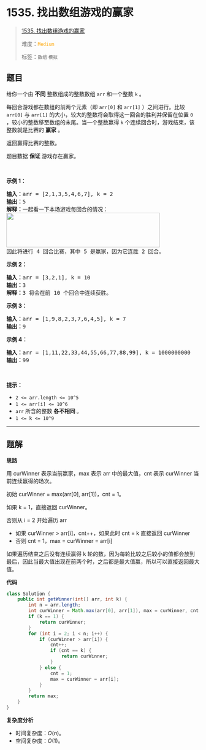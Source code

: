 # 1535. 找出数组游戏的赢家

> [1535. 找出数组游戏的赢家](https://leetcode.cn/problems/find-the-winner-of-an-array-game/)
>
> 难度：<font color=orange>`Medium`</font>
>
> 标签：`数组` `模拟`

## 题目

<p>给你一个由 <strong>不同</strong> 整数组成的整数数组 <code>arr</code> 和一个整数 <code>k</code> 。</p>

<p>每回合游戏都在数组的前两个元素（即 <code>arr[0]</code> 和 <code>arr[1]</code> ）之间进行。比较 <code>arr[0]</code> 与 <code>arr[1]</code> 的大小，较大的整数将会取得这一回合的胜利并保留在位置 <code>0</code> ，较小的整数移至数组的末尾。当一个整数赢得 <code>k</code> 个连续回合时，游戏结束，该整数就是比赛的 <strong>赢家</strong> 。</p>

<p>返回赢得比赛的整数。</p>

<p>题目数据 <strong>保证</strong> 游戏存在赢家。</p>

<p>&nbsp;</p>

<p><strong>示例 1：</strong></p>

<pre><strong>输入：</strong>arr = [2,1,3,5,4,6,7], k = 2
<strong>输出：</strong>5
<strong>解释：</strong>一起看一下本场游戏每回合的情况：
<img alt="" src="https://assets.leetcode-cn.com/aliyun-lc-upload/uploads/2020/07/30/q-example.png" style="height: 90px; width: 400px;">
因此将进行 4 回合比赛，其中 5 是赢家，因为它连胜 2 回合。
</pre>

<p><strong>示例 2：</strong></p>

<pre><strong>输入：</strong>arr = [3,2,1], k = 10
<strong>输出：</strong>3
<strong>解释：</strong>3 将会在前 10 个回合中连续获胜。
</pre>

<p><strong>示例 3：</strong></p>

<pre><strong>输入：</strong>arr = [1,9,8,2,3,7,6,4,5], k = 7
<strong>输出：</strong>9
</pre>

<p><strong>示例 4：</strong></p>

<pre><strong>输入：</strong>arr = [1,11,22,33,44,55,66,77,88,99], k = 1000000000
<strong>输出：</strong>99
</pre>

<p>&nbsp;</p>

<p><strong>提示：</strong></p>

<ul>
	<li><code>2 &lt;= arr.length &lt;= 10^5</code></li>
	<li><code>1 &lt;= arr[i] &lt;= 10^6</code></li>
	<li><code>arr</code> 所含的整数 <strong>各不相同</strong> 。</li>
	<li><code>1 &lt;= k &lt;= 10^9</code></li>
</ul>


--------------------

## 题解

**思路**

用 curWinner 表示当前赢家，max 表示 arr 中的最大值，cnt 表示 curWinner 当前连续赢得的场次。

初始 curWinner = max(arr[0], arr[1])，cnt = 1。

如果 k = 1，直接返回 curWinner。

否则从 i = 2 开始遍历 arr

- 如果 curWinner > arr[i]，cnt++，如果此时 cnt = k 直接返回 curWinner
- 否则 cnt = 1，max = curWinner = arr[i]

如果遍历结束之后没有连续赢得 k 轮的数，因为每轮比较之后较小的值都会放到最后，因此当最大值出现在前两个时，之后都是最大值赢，所以可以直接返回最大值。

**代码**

```java
class Solution {
    public int getWinner(int[] arr, int k) {
        int n = arr.length;
        int curWinner = Math.max(arr[0], arr[1]), max = curWinner, cnt = 1;
        if (k == 1) {
            return curWinner;
        }
        for (int i = 2; i < n; i++) {
            if (curWinner > arr[i]) {
                cnt++;
                if (cnt == k) {
                    return curWinner;
                }
            } else {
                cnt = 1;
                max = curWinner = arr[i];
            }
        }
        return max;
    }
}
```

**复杂度分析**

- 时间复杂度：$O(n)$。
- 空间复杂度：$O(1)$。
